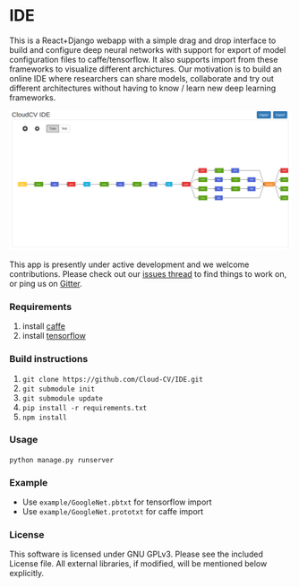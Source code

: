 # IDE

This is a React+Django webapp with a simple drag and drop interface to build and configure deep neural networks with support for export of model configuration files to caffe/tensorflow. It also supports import from these frameworks to visualize different archictures. Our motivation is to build an online IDE where researchers can share models, collaborate and try out different architectures without having to know / learn new deep learning frameworks.

![alt text](https://github.com/Cloud-CV/IDE/blob/master/example/snapshot.png "IDE Snapshot")

This app is presently under active development and we welcome contributions. Please check out our [issues thread](https://github.com/Cloud-CV/IDE/issues) to find things to work on, or ping us on [Gitter](https://gitter.im/batra-mlp-lab/CloudCV). 

### Requirements
1. install [caffe](http://caffe.berkeleyvision.org/installation.html)
2. install [tensorflow](https://www.tensorflow.org/versions/r0.10/get_started/os_setup.html#pip-installation)

### Build instructions
1. `git clone https://github.com/Cloud-CV/IDE.git`
2. `git submodule init`
3. `git submodule update`
4. `pip install -r requirements.txt`
5. `npm install`

### Usage
`python manage.py runserver`

### Example
* Use `example/GoogleNet.pbtxt` for tensorflow import
* Use `example/GoogleNet.prototxt` for caffe import

### License

This software is licensed under GNU GPLv3. Please see the included License file. All external libraries, if modified, will be mentioned below explicitly.
